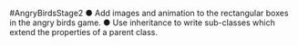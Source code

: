 #AngryBirdsStage2
● Add images and animation to the rectangular boxes in the
angry birds game.
● Use inheritance to write sub-classes which extend the
properties of a parent class.
